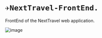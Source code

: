 # `✈️NextTravel-FrontEnd.`  

FrontEnd of the NextTravel web application. 

![image](https://github.com/DamianRavinduPeiris/NextTravel-FrontEnd/assets/115478137/296c5b4d-a140-4616-970f-0e4ba0345b77)

